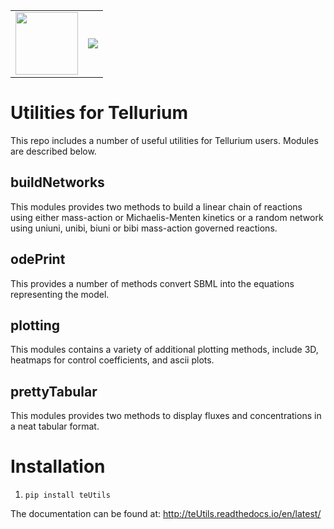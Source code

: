  <table style="width:100%">
  <tr>
    <td><img src="https://api.travis-ci.org/sys-bio/teUtils.svg?branch=master" width="100"/></td>
    <td><img src="https://codecov.io/gh/sys-bio/teUtils/branch/master/graph/badge.svg" /></td>
  </tr>
</table> 


<a href="https://codecov.io/gh/sys-bio/teUtils">
</a>



# Utilities for Tellurium

This repo includes a number of useful utilities for Tellurium users.
Modules are described below.

## buildNetworks
This modules provides two methods to build a linear chain of reactions using either mass-action or Michaelis-Menten
kinetics or a random network using uniuni, unibi, biuni or bibi mass-action governed reactions. 

## odePrint

This provides a number of methods convert SBML into the equations representing the model. 
   
## plotting

This modules contains a variety of additional plotting methods, include 3D, heatmaps for control coefficients, 
and ascii plots.

## prettyTabular
This modules provides two methods to display fluxes and concentrations in a neat tabular format.

# Installation
1. ``pip install teUtils``

The documentation can be found at: http://teUtils.readthedocs.io/en/latest/
